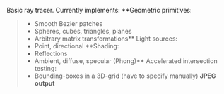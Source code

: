 Basic ray tracer. Currently implements:
**Geometric primitives:
> - Smooth Bezier patches
> - Spheres, cubes, triangles, planes
> - Arbitrary matrix transformations** Light sources:
> - Point, directional
**Shading:
> - Reflections
> - Ambient, diffuse, specular (Phong)** Accelerated intersection testing:
> - Bounding-boxes in a 3D-grid (have to specify manually)
**JPEG output**

